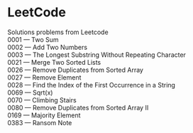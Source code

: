 # LeetCode
Solutions problems from Leetcode   
0001 — Two Sum  
0002 — Add Two Numbers  
0003 — The Longest Substring Without Repeating Character  
0021 — Merge Two Sorted Lists  
0026 — Remove Duplicates from Sorted Array  
0027 — Remove Element  
0028 — Find the Index of the First Occurrence in a String  
0069 — Sqrt(x)  
0070 — Climbing Stairs  
0080 — Remove Duplicates from Sorted Array II  
0169 — Majority Element  
0383 — Ransom Note  